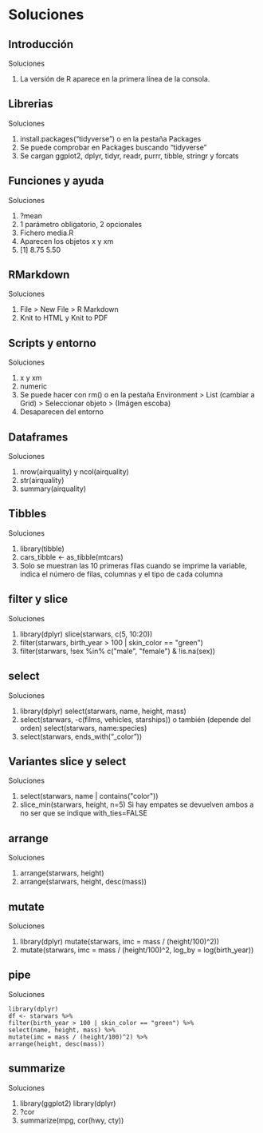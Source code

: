# Soluciones

## Introducción

Soluciones

1. La versión de R aparece en la primera línea de la consola.

## Librerias

Soluciones

1. install.packages(“tidyverse”) o en la pestaña Packages
2. Se puede comprobar en Packages buscando “tidyverse”
3. Se cargan ggplot2, dplyr, tidyr, readr, purrr, tibble, stringr y forcats

## Funciones y ayuda

Soluciones

1. ?mean
2. 1 parámetro obligatorio, 2 opcionales
3. Fichero media.R
4. Aparecen los objetos x y xm
5. [1] 8.75 5.50

## RMarkdown

Soluciones

1. File > New File > R Markdown
2. Knit to HTML y Knit to PDF

## Scripts y entorno

Soluciones

1. x y xm
2. numeric
3. Se puede hacer con rm() o en la pestaña Environment > List (cambiar a Grid) > Seleccionar objeto > (Imágen escoba)
4. Desaparecen del entorno

## Dataframes

Soluciones

1. nrow(airquality) y ncol(airquality)
2. str(airquality)
3. summary(airquality)

## Tibbles

Soluciones

1. library(tibble)
2. cars_tibble <- as_tibble(mtcars)
3. Solo se muestran las 10 primeras filas cuando se imprime la variable, indica el número de filas, columnas y el tipo de cada columna

## filter y slice

Soluciones

1. library(dplyr)
   slice(starwars, c(5, 10:20))
2. filter(starwars, birth_year > 100 | skin_color == "green")
3. filter(starwars, !sex %in% c("male", "female") & !is.na(sex))

## select

Soluciones

1. library(dplyr)
   select(starwars, name, height, mass)
2. select(starwars, -c(films, vehicles, starships)) o también (depende del orden)
   select(starwars, name:species)
3. select(starwars, ends_with(“\_color”))

## Variantes slice y select

Soluciones

1. select(starwars, name | contains("color"))
2. slice_min(starwars, height, n=5)
   Si hay empates se devuelven ambos a no ser que se indique with_ties=FALSE

## arrange

Soluciones

1. arrange(starwars, height)
2. arrange(starwars, height, desc(mass))

## mutate

Soluciones

1. library(dplyr)
   mutate(starwars, imc = mass / (height/100)^2))
2. mutate(starwars, imc = mass / (height/100)^2, log_by = log(birth_year))

## pipe

Soluciones

```{r}
library(dplyr)
df <- starwars %>%
filter(birth_year > 100 | skin_color == "green") %>%
select(name, height, mass) %>%
mutate(imc = mass / (height/100)^2) %>%
arrange(height, desc(mass))
```

## summarize

Soluciones

1. library(ggplot2)
   library(dplyr)
2. ?cor
3. summarize(mpg, cor(hwy, cty))
